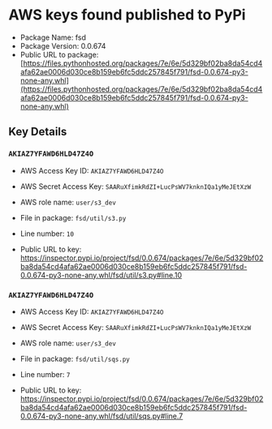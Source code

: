 # AWS keys found published to PyPi

* Package Name: fsd
* Package Version: 0.0.674
* Public URL to package: [https://files.pythonhosted.org/packages/7e/6e/5d329bf02ba8da54cd4afa62ae0006d030ce8b159eb6fc5ddc257845f791/fsd-0.0.674-py3-none-any.whl](https://files.pythonhosted.org/packages/7e/6e/5d329bf02ba8da54cd4afa62ae0006d030ce8b159eb6fc5ddc257845f791/fsd-0.0.674-py3-none-any.whl)

## Key Details

### `AKIAZ7YFAWD6HLD47Z4O`

* AWS Access Key ID: `AKIAZ7YFAWD6HLD47Z4O`
* AWS Secret Access Key: `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` 
* AWS role name: `user/s3_dev`
* File in package: `fsd/util/s3.py`
* Line number: `10`

* Public URL to key: https://inspector.pypi.io/project/fsd/0.0.674/packages/7e/6e/5d329bf02ba8da54cd4afa62ae0006d030ce8b159eb6fc5ddc257845f791/fsd-0.0.674-py3-none-any.whl/fsd/util/s3.py#line.10



### `AKIAZ7YFAWD6HLD47Z4O`

* AWS Access Key ID: `AKIAZ7YFAWD6HLD47Z4O`
* AWS Secret Access Key: `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` 
* AWS role name: `user/s3_dev`
* File in package: `fsd/util/sqs.py`
* Line number: `7`

* Public URL to key: https://inspector.pypi.io/project/fsd/0.0.674/packages/7e/6e/5d329bf02ba8da54cd4afa62ae0006d030ce8b159eb6fc5ddc257845f791/fsd-0.0.674-py3-none-any.whl/fsd/util/sqs.py#line.7



